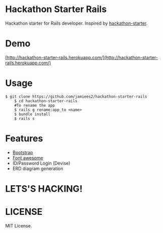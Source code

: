 Hackathon Starter Rails
=======================

Hackathon starter for Rails developer. Inspired by [hackathon-starter](https://github.com/sahat/hackathon-starter).

# Demo

[http://hackathon-starter-rails.herokuapp.com/](http://hackathon-starter-rails.herokuapp.com/)

# Usage

    $ git clone https://github.com/jamiees2/hackathon-starter-rails
        $ cd hackathon-starter-rails
        #To rename the app
        $ rails g rename:app_to <name>
        $ bundle install
        $ rails s



# Features

- [Bootstrap](getbootstrap.com)
- [Font awesome](fortawesome.github.io/Font-Awesome/)
- ID/Password Login (Devise)
- ERD diagram generation

# LETS'S HACKING!

# LICENSE

MIT License.
